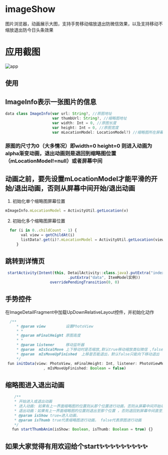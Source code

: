 # imageShow
图片浏览器，动画展示大图，支持手势移动缩放退出防微信效果，以及支持移动不缩放退出防今日头条效果

# 应用截图
![app](https://user-images.githubusercontent.com/34303048/33700480-852675a2-db54-11e7-8221-6e023b64dd89.gif)

## 使用
## ImageInfo表示一张图片的信息
```javascript
data class ImageInfo(var url: String?, //原图地址
                     var thumbUrl: String?, //缩略图地址
                     var width: Int = 0, //原图长度
                     var height: Int = 0, //原图宽度
                     var mLocationModel: LocationModel?) //缩略图所在屏幕位置
```
### 原图的尺寸为0（大多情况）即width=0 height=0 则进入动画为alpha渐变动画，退出动画则是退回到缩略图位置（mLocationModel!=null）或者屏幕中间
## 动画之前，要先设置mLocationModel才能平滑的开始/退出动画，否则从屏幕中间开始/退出动画

1. 初始化单个缩略图屏幕位置
```javascript
mImageInfo.mLocationModel = ActivityUtil.getLocation(v)
``` 
2. 初始化多个缩略图屏幕位置
```javascript
  for (i in 0..childCount - 1) {
       val view = getChildAt(i)
       listData?.get(i)?.mLocationModel = ActivityUtil.getLocation(view, loc)
     }
```      
## 跳转到详情页
```javascript
 startActivity(Intent(this, DetailActivity::class.java).putExtra("index", position)
                            .putExtra("data", ItemModel实例))
                    overridePendingTransition(0, 0)
```      
## 手势控件 
在ImageDetailFragment中加载UpDownRelativeLayout控件，并初始化动作
```javascript
  /**
     * @param view         设置PhotoView
     * *
     * @param mFinalHeight 原图高度
     * *
     * @param listener     移动监听器
     * @param  mIsScalMove 上下移动时是否缩放,默认true移动缩放类似微信 ,false代表不缩放效果类似今日头条
     * @param  mIsMoveUpFinished  上移是否能退出，默认false只能向下移动退出
     */
 fun initData(view: PhotoView, mFinalHeight: Int, listener: PhotoViewMoveListener, mIsScalMove: Boolean = true
                 , mIsMoveUpFinished: Boolean = false)
  ``` 
## 缩略图进入退出动画
 ```javascript                
     /**
     * 开始进入或退出动画
     * 进入动画: 如果有上一界面缩略图的位置则从那个位置进行动画，否则从屏幕中间开始动画
     * 退出动画：如果有上一界面缩略图的位置则退出至那个位置 ，否则退回到屏幕中间直至消失
     * @param isShow true=进入动画，
     * @param isThumb true代表缩略图进行动画， false代表原图进行动画
     */
    fun startThumbAnim(isShow: Boolean, isThumb: Boolean = true) {}
``` 

## 如果大家觉得有用欢迎给个start:sparkles::sparkles::sparkles::sparkles::sparkles::sparkles::sparkles::sparkles::sparkles:
